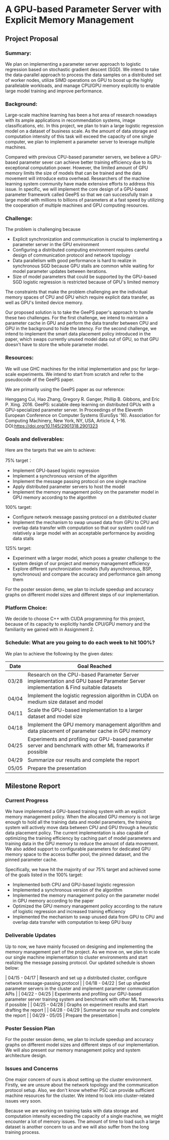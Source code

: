 # A GPU-based Parameter Server with Explicit Memory Management

## Project Proposal
### Summary:

We plan on implementing a parameter server approach to logistic regression based on stochastic gradient descent (SGD). We intend to take the data-parallel approach to process the data samples on a distributed set of worker nodes, utilize SIMD operations on GPU to boost up the highly parallelable workloads, and manage CPU/GPU memory explicitly to enable large model training and improve performance.

### Background:

Large-scale machine learning has been a hot area of research nowadays with its ample applications in recommendation systems, image classifications, etc. In this project, we plan to train a large logistic regression model on a dataset of business scale. As the amount of data storage and computation intensity of this task will exceed the capacity of one single computer, we plan to implement a parameter server to leverage multiple machines.

Compared with previous CPU-based parameter servers, we believe a GPU-based parameter sever can achieve better training efficiency due to its exceptional computation power. However, the limited amount of GPU memory limits the size of models that can be trained and the data movement will introduce extra overhead. Researchers of the machine learning system community have made extensive efforts to address this issue. In specific, we will implement the core design of a GPU-based parameter framework called GeePS so that we can successfully train a large model with millions to billions of parameters at a fast speed by utilizing the cooperation of multiple machines and GPU computing resources. 


### Challenge:

The problem is challenging because 

- Explicit synchronization and communication is crucial to implementing a parameter server in the GPU environment 
- Configuring a distributed computing environment requires careful design of communication protocol and network topology
- Data parallelism with good performance is hard to realize in synchronous SGD because GPU stalls are common while waiting for model parameter updates between iterations.
- Size of model parameters that could be supported by the GPU-based SGD logistic regression is restricted because of GPU's limited memory

The constraints that make the problem challenging are the individual memory spaces of CPU and GPU which require explicit data transfer, as well as GPU's limited device memory.

Our proposed solution is to take the GeePS paper's approach to handle these two challenges. For the first challenge, we intend to maintain a parameter cache in GPU and perform the data transfer between CPU and GPU in the background to hide the latency. For the second challenge, we intend to implement the smart data placement policy introduced in the paper, which swaps currently unused model data out of GPU, so that GPU doesn't have to store the whole parameter model.

### Resources:

We will use GHC machines for the initial implementation and psc for large-scale experiments. 
We intend to start from scratch and refer to the pseudocode of the GeePS paper.

We are primarily using the GeePS paper as our reference:

Henggang Cui, Hao Zhang, Gregory R. Ganger, Phillip B. Gibbons, and Eric P. Xing. 2016. GeePS: scalable deep learning on distributed GPUs with a GPU-specialized parameter server. In Proceedings of the Eleventh European Conference on Computer Systems (EuroSys '16). Association for Computing Machinery, New York, NY, USA, Article 4, 1–16. DOI:https://doi.org/10.1145/2901318.2901323


### Goals and deliverables:

Here are the targets that we aim to achieve:

75% target：
- Implement GPU-based logistic regression
- Implement a synchronous version of the algorithm
- Implement the message passing protocol on one single machine
- Apply distributed parameter servers to host the model
- Implement the memory management policy on the parameter model in GPU memory according to the algorithm

100% target:
- Configure network message passing protocol on a distributed cluster
- Implement the mechanism to swap unused data from GPU to CPU and overlap data transfer with computation so that our system could run relatively a large model with an acceptable performance by avoiding data stalls

125% target: 
- Experiment with a larger model, which poses a greater challenge to the system design of our project and memory management efficiency
- Explore different synchronization models (fully asynchronous, BSP, synchronous) and compare the accuracy and performance gain among them

For the poster session demo, we plan to include speedup and accuracy graphs on different model sizes and different steps of our implementation. 

### Platform Choice: 

We decide to choose C++ with CUDA programming for this project, because of its capacity to explicitly handle CPU/GPU memory and the familiarity we gained with in Assignment 2.  

### Schedule: What are you going to do each week to hit 100%?

We plan to achieve the following by the given dates:

| Date      | Goal Reached |
| ----------- | ----------- |
| 03/28	| Research on the CPU-based Parameter Server implementation and GPU based Parameter Server implementation & Find suitable datasets |
| 04/04 |  Implement the logistic regression algorithm in CUDA on medium size dataset and model |
| 04/11 |  Scale the GPU-based implementation to a larger dataset and model size |
| 04/18 |  Implement the GPU memory management algorithm and data placement of parameter cache in GPU memory |
| 04/25	|  Experiments and profiling our GPU-based parameter server and benchmark with other ML frameworks if possible |
| 04/29	|  Summarize our results and complete the report |
| 05/05	|  Prepare the presentation |

## Milestone Report

### Current Progress

We have implemented a GPU-based training system with an explicit memory management policy. When the allocated GPU memory is not large enough to hold all the training data and model parameters, the training system will actively move data between CPU and GPU through a heuristic data placement policy. The current implementation is also capable of optimizing the training efficiency by caching part of model parameters and training data in the GPU memory to reduce the amount of data movement. We also added support to configurable parameters for dedicated GPU memory space to the access buffer pool, the pinned dataset, and the pinned parameter cache.

Specifically, we have hit the majority of our 75% target and achieved some of the goals listed in the 100% target:
- Implemented both CPU and GPU-based logistic regression
- Implemented a synchronous version of the algorithm
- Implemented the memory management policy on the parameter model in GPU memory according to the paper
- Optimized the GPU memory management policy according to the nature of logistic regression and increased training efficiency
- Implemented the mechanism to swap unused data from GPU to CPU and overlap data transfer with computation to keep GPU busy

### Deliverable Updates

Up to now, we have mainly focused on designing and implementing the memory management part of the project. As we move on, we plan to scale our single machine implementation to cluster environments and start realizing the message passing protocol. Our updated schedule is shown below:

| 04/15 - 04/17 | Research and set up a distributed cluster, configure network message-passing protocol |
| 04/18 - 04/22 | Set up sharded parameter servers in the cluster and implement parameter communication APIs |
| 04/22 - 04/25 | Experiments and profiling our GPU-based parameter server training system and benchmark with other ML frameworks if possible |
| 04/25 - 04/28	|  Graphs on experiment results and start drafting the report |
| 04/28 - 04/29	|  Summarize our results and complete the report |
| 04/29 - 05/05 |  Prepare the presentation |

### Poster Session Plan

For the poster session demo, we plan to include speedup and accuracy graphs on different model sizes and different steps of our implementation. We will also present our memory management policy and system architecture design.

### Issues and Concerns

One major concern of ours is about setting up the cluster environment. Firstly, we are unsure about the network topology and the communication protocol setup. Also, we don't know whether PSC can provide sufficient machine resources for the cluster. We intend to look into cluster-related issues very soon.

Because we are working on training tasks with data storage and computation intensity exceeding the capacity of a single machine, we might encounter a lot of memory issues. The amount of time to load such a large dataset is another concern to us and we will also suffer from the long training process. 

